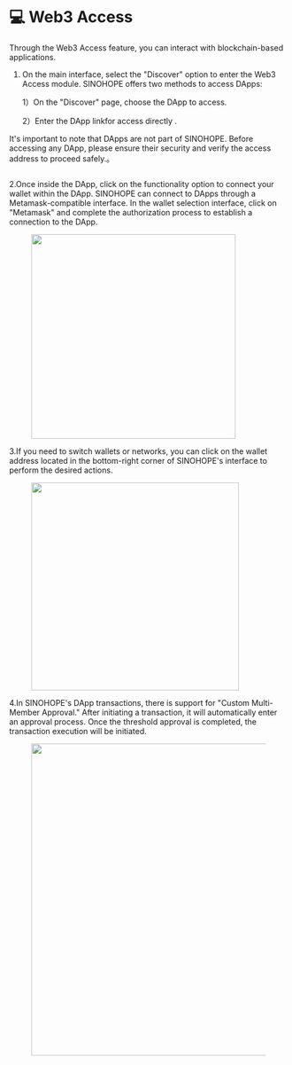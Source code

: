 # 💻 Web3 Access

Through the Web3 Access feature, you can interact with blockchain-based applications.

1.  On the main interface, select the "Discover" option to enter the Web3 Access module. SINOHOPE offers two methods to access DApps:

    1）On the "Discover" page, choose the DApp to access.

    2）Enter the DApp linkfor access directly .

It's important to note that DApps are not part of SINOHOPE. Before accessing any DApp, please ensure their security and verify the access address to proceed safely.。

<figure><img src="../.gitbook/assets/image (100).png" alt=""><figcaption></figcaption></figure>

2.Once inside the DApp, click on the functionality option to connect your wallet within the DApp. SINOHOPE can connect to DApps through a Metamask-compatible interface. In the wallet selection interface, click on "Metamask" and complete the authorization process to establish a connection to the DApp.

<div align="left">

<figure><img src="../.gitbook/assets/image (101).png" alt="" width="369"><figcaption></figcaption></figure>

</div>

3.If you need to switch wallets or networks, you can click on the wallet address located in the bottom-right corner of SINOHOPE's interface to perform the desired actions.

<div align="left">

<figure><img src="../.gitbook/assets/image (106).png" alt="" width="375"><figcaption></figcaption></figure>

</div>

4.In SINOHOPE's DApp transactions, there is support for "Custom Multi-Member Approval." After initiating a transaction, it will automatically enter an approval process. Once the threshold approval is completed, the transaction execution will be initiated.

<div align="left">

<figure><img src="../.gitbook/assets/image (107).png" alt="" width="563"><figcaption></figcaption></figure>

</div>

<figure><img src="../.gitbook/assets/image (105).png" alt=""><figcaption></figcaption></figure>

